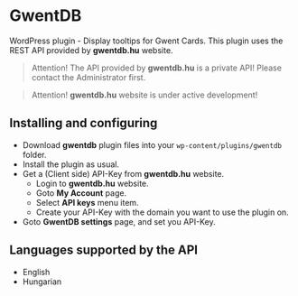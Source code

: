 GwentDB
=======

WordPress plugin - Display tooltips for Gwent Cards. This plugin uses the REST API provided by **gwentdb.hu** website.

> Attention! The API provided by **gwentdb.hu** is a private API! Please contact the Administrator first.

> Attention! **gwentdb.hu** website is under active development!

## Installing and configuring

- Download **gwentdb** plugin files into your `wp-content/plugins/gwentdb` folder.
- Install the plugin as usual.
- Get a (Client side) API-Key from **gwentdb.hu** website.
  - Login to **gwentdb.hu** website.
  - Goto **My Account** page.
  - Select **API keys** menu item.
  - Create your API-Key with the domain you want to use the plugin on.
- Goto **GwentDB settings** page, and set you API-Key.

## Languages supported by the API

- English
- Hungarian
